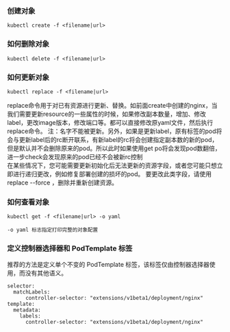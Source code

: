 
### 创建对象
```
kubectl create -f <filename|url>
```

### 如何删除对象
```
kubectl delete -f <filename|url>
```

### 如何更新对象
```
kubectl replace -f <filename|url>
```
replace命令用于对已有资源进行更新、替换。如前面create中创建的nginx，当我们需要更新resource的一些属性的时候，如果修改副本数量，增加、修改label，更改image版本，修改端口等。都可以直接修改原yaml文件，然后执行replace命令。 注：名字不能被更新。另外，如果是更新label，原有标签的pod将会与更新label后的rc断开联系，有新label的rc将会创建指定副本数的新的pod，但是默认并不会删除原来的pod。所以此时如果使用get po将会发现pod数翻倍，进一步check会发现原来的pod已经不会被新rc控制  
在某些情况下，您可能需要更新初始化后无法更新的资源字段，或者您可能只想立即进行递归更改，例如修复部署创建的损坏的pod。 要更改此类字段，请使用replace --force ，删除并重新创建资源。

### 如何查看对象
```
kubectl get -f <filename|url> -o yaml
```

```
-o yaml 标志指定打印完整的对象配置
```

### 定义控制器选择器和 PodTemplate 标签
推荐的方法是定义单个不变的 PodTemplate 标签，该标签仅由控制器选择器使用，而没有其他语义。
```
selector:
  matchLabels:
      controller-selector: "extensions/v1beta1/deployment/nginx"
template:
  metadata:
    labels:
      controller-selector: "extensions/v1beta1/deployment/nginx"
```
